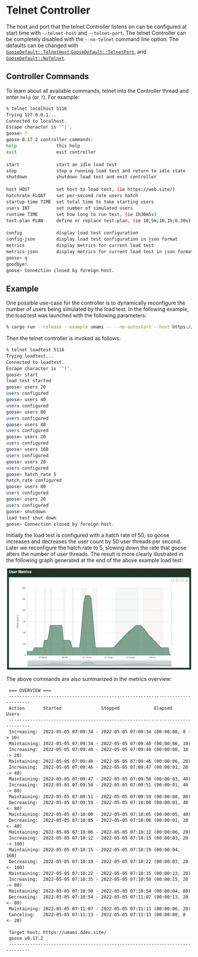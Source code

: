 # Telnet Controller

The host and port that the telnet Controller listens on can be configured at start time with `--telnet-host` and `--telnet-port`. The telnet Controller can be completely disabled with the `--no-telnet` command line option. The defaults can be changed with [`GooseDefault::TelnetHost`](https://docs.rs/goose/*/goose/config/enum.GooseDefault.html#variant.TelnetHost),[`GooseDefault::TelnetPort`](https://docs.rs/goose/*/goose/config/enum.GooseDefault.html#variant.TelnetPort), and [`GooseDefault::NoTelnet`](https://docs.rs/goose/*/goose/config/enum.GooseDefault.html#variant.NoTelnet).

## Controller Commands

To learn about all available commands, telnet into the Controller thread and enter `help` (or `?`). For example:
```bash
% telnet localhost 5116
Trying 127.0.0.1...
Connected to localhost.
Escape character is '^]'.
goose> ?
goose 0.17.2 controller commands:
help               this help
exit               exit controller

start              start an idle load test
stop               stop a running load test and return to idle state
shutdown           shutdown load test and exit controller

host HOST          set host to load test, (ie https://web.site/)
hatchrate FLOAT    set per-second rate users hatch
startup-time TIME  set total time to take starting users
users INT          set number of simulated users
runtime TIME       set how long to run test, (ie 1h30m5s)
test-plan PLAN     define or replace test-plan, (ie 10,5m;10,1h;0,30s)

config             display load test configuration
config-json        display load test configuration in json format
metrics            display metrics for current load test
metrics-json       display metrics for current load test in json format
goose> q
goodbye!
goose> Connection closed by foreign host.
```

## Example

One possible use-case for the controller is to dynamically reconfigure the number of users being simulated by the load test. In the following example, the load test was launched with the following parameters:

```bash
% cargo run --release --example umami -- --no-autostart --host https://umami.ddev.site/ --hatch-rate 50 --report-file report.html
```

Then the telnet controller is invoked as follows:
```bash
% telnet loadtest 5116
Trying loadtest...
Connected to loadtest.
Escape character is '^]'.
goose> start 
load test started
goose> users 20
users configured
goose> users 40
users configured
goose> users 80
users configured
goose> users 40 
users configured
goose> users 20
users configured
goose> users 160
users configured
goose> users 20
users configured
goose> hatch_rate 5
hatch_rate configured
goose> users 80
users configured
goose> users 20
users configured
goose> shutdown
load test shut down
goose> Connection closed by foreign host.
```

Initially the load test is configured with a hatch rate of 50, so goose increases and decreases the user count by 50 user threads per second. Later we reconfigure the hatch rate to 5, slowing down the rate that goose alters the number of user threads. The result is more clearly illustrated in the following graph generated at the end of the above example load test:

![Controller dynamic users and hatch rate](controller-users.png)

The above commands are also summarized in the metrics overview:

```ignore
 === OVERVIEW ===
 ------------------------------------------------------------------------------
 Action       Started               Stopped             Elapsed    Users
 ------------------------------------------------------------------------------
 Increasing:  2022-05-05 07:09:34 - 2022-05-05 07:09:34 (00:00:00, 0 -> 10)
 Maintaining: 2022-05-05 07:09:34 - 2022-05-05 07:09:40 (00:00:06, 10)
 Increasing:  2022-05-05 07:09:40 - 2022-05-05 07:09:40 (00:00:00, 10 -> 20)
 Maintaining: 2022-05-05 07:09:40 - 2022-05-05 07:09:46 (00:00:06, 20)
 Increasing:  2022-05-05 07:09:46 - 2022-05-05 07:09:47 (00:00:01, 20 -> 40)
 Maintaining: 2022-05-05 07:09:47 - 2022-05-05 07:09:50 (00:00:03, 40)
 Increasing:  2022-05-05 07:09:50 - 2022-05-05 07:09:51 (00:00:01, 40 -> 80)
 Maintaining: 2022-05-05 07:09:51 - 2022-05-05 07:09:59 (00:00:08, 80)
 Decreasing:  2022-05-05 07:09:59 - 2022-05-05 07:10:00 (00:00:01, 40 <- 80)
 Maintaining: 2022-05-05 07:10:00 - 2022-05-05 07:10:05 (00:00:05, 40)
 Decreasing:  2022-05-05 07:10:05 - 2022-05-05 07:10:06 (00:00:01, 20 <- 40)
 Maintaining: 2022-05-05 07:10:06 - 2022-05-05 07:10:12 (00:00:06, 20)
 Increasing:  2022-05-05 07:10:12 - 2022-05-05 07:10:15 (00:00:03, 20 -> 160)
 Maintaining: 2022-05-05 07:10:15 - 2022-05-05 07:10:19 (00:00:04, 160)
 Decreasing:  2022-05-05 07:10:19 - 2022-05-05 07:10:22 (00:00:03, 20 <- 160)
 Maintaining: 2022-05-05 07:10:22 - 2022-05-05 07:10:35 (00:00:13, 20)
 Increasing:  2022-05-05 07:10:35 - 2022-05-05 07:10:50 (00:00:15, 20 -> 80)
 Maintaining: 2022-05-05 07:10:50 - 2022-05-05 07:10:54 (00:00:04, 80)
 Decreasing:  2022-05-05 07:10:54 - 2022-05-05 07:11:07 (00:00:13, 20 <- 80)
 Maintaining: 2022-05-05 07:11:07 - 2022-05-05 07:11:13 (00:00:06, 20)
 Canceling:   2022-05-05 07:11:13 - 2022-05-05 07:11:13 (00:00:00, 0 <- 20)

 Target host: https://umami.ddev.site/
 goose v0.17.2
 ------------------------------------------------------------------------------
```
